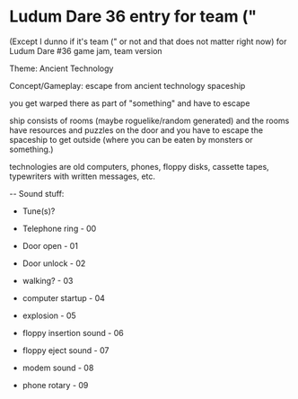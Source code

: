 # Ludum Dare 36 entry for team ("

(Except I dunno if it's team (" or not and that does not matter right now)
for Ludum Dare #36 game jam, team version

Theme: Ancient Technology

Concept/Gameplay:  escape from ancient technology spaceship

you get warped there as part of "something" and have to escape

ship consists of rooms (maybe roguelike/random generated) and the rooms have
resources and puzzles on the door and you have to escape the spaceship to get
outside (where you can be eaten by monsters or something.)

technologies are old computers, phones, floppy disks, cassette tapes,
typewriters with written messages, etc.

--
Sound stuff:

- Tune(s)?

- Telephone ring - 00
- Door open - 01
- Door unlock - 02
- walking? - 03
- computer startup - 04
- explosion - 05
- floppy insertion sound - 06
- floppy eject sound - 07
- modem sound - 08 
- phone rotary - 09
